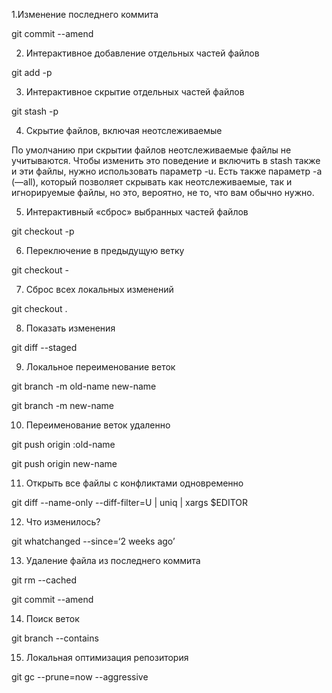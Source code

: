 1.Изменение последнего коммита

git commit --amend

2. Интерактивное добавление отдельных частей файлов
  
git add -p

3. Интерактивное скрытие отдельных частей файлов
  
git stash -p


4. Скрытие файлов, включая неотслеживаемые

По умолчанию при скрытии файлов неотслеживаемые файлы не учитываются. Чтобы изменить это поведение и включить в stash также и эти файлы, нужно использовать параметр -u. Есть также параметр -a (—all), который позволяет скрывать как неотслеживаемые, так и игнорируемые файлы, но это, вероятно, не то, что вам обычно нужно.

5. Интерактивный «сброс» выбранных частей файлов

git checkout -p


6. Переключение в предыдущую ветку

git checkout -

7. Сброс всех локальных изменений

git checkout .

8. Показать изменения

git diff --staged

9. Локальное переименование веток

git branch -m old-name new-name

git branch -m new-name

10. Переименование веток удаленно

git push origin :old-name

git push origin new-name

11. Открыть все файлы с конфликтами одновременно

git diff --name-only --diff-filter=U | uniq  | xargs $EDITOR

12. Что изменилось?

git whatchanged --since=‘2 weeks ago’

13. Удаление файла из последнего коммита

git rm --cached <file-to-remove>

git commit --amend

14. Поиск веток

git branch --contains <commit>

15. Локальная оптимизация репозитория

git gc --prune=now --aggressive
